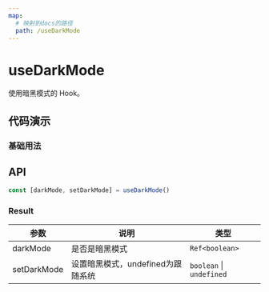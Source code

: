 ```yaml
---
map:
  # 映射到docs的路径
  path: /useDarkMode
---
```


# useDarkMode

使用暗黑模式的 Hook。

## 代码演示

### 基础用法

<demo src="./demo/demo.vue"
  language="vue"
  title="基本用法"
  desc="可跟随系统和用户手动切换">
</demo>

## API

```typescript
const [darkMode, setDarkMode] = useDarkMode()
```



### Result

| 参数    | 说明     | 类型      |
| ------- | -------- | --------- |
| darkMode   | 是否是暗黑模式   | `Ref<boolean>` |
| setDarkMode | 设置暗黑模式，undefined为跟随系统 | `boolean` \| `undefined` |


